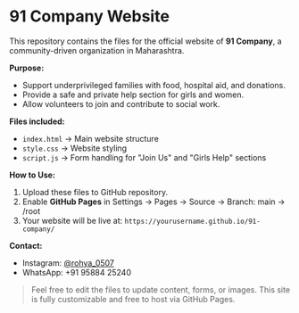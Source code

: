# 91 Company Website

This repository contains the files for the official website of **91 Company**, a community-driven organization in Maharashtra. 

**Purpose:**  
- Support underprivileged families with food, hospital aid, and donations.  
- Provide a safe and private help section for girls and women.  
- Allow volunteers to join and contribute to social work.

**Files included:**  
- `index.html` → Main website structure  
- `style.css` → Website styling  
- `script.js` → Form handling for "Join Us" and "Girls Help" sections

**How to Use:**  
1. Upload these files to GitHub repository.  
2. Enable **GitHub Pages** in Settings → Pages → Source → Branch: main → /root  
3. Your website will be live at: `https://yourusername.github.io/91-company/`

**Contact:**  
- Instagram: [@rohya_0507](https://instagram.com/rohya_0507)  
- WhatsApp: +91 95884 25240

> Feel free to edit the files to update content, forms, or images. This site is fully customizable and free to host via GitHub Pages.
